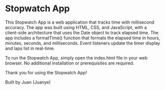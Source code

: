 # Stopwatch App

This Stopwatch App is a web application that tracks time with millisecond accuracy. The app was built using HTML, CSS, and JavaScript, with a client-side architecture that uses the Date object to track elapsed time. The app includes a formatTime() function that formats the elapsed time in hours, minutes, seconds, and milliseconds. Event listeners update the timer display and laps list in real-time.

To run the Stopwatch App, simply open the index.html file in your web browser. No additional installation or prerequisites are required.

Thank you for using the Stopwatch App!

Built by Juan (Juanye)
